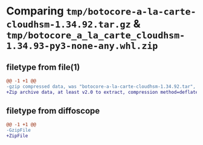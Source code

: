 # Comparing `tmp/botocore-a-la-carte-cloudhsm-1.34.92.tar.gz` & `tmp/botocore_a_la_carte_cloudhsm-1.34.93-py3-none-any.whl.zip`

## filetype from file(1)

```diff
@@ -1 +1 @@
-gzip compressed data, was "botocore-a-la-carte-cloudhsm-1.34.92.tar", last modified: Fri Apr 26 01:01:23 2024, max compression
+Zip archive data, at least v2.0 to extract, compression method=deflate
```

## filetype from diffoscope

```diff
@@ -1 +1 @@
-GzipFile
+ZipFile
```

